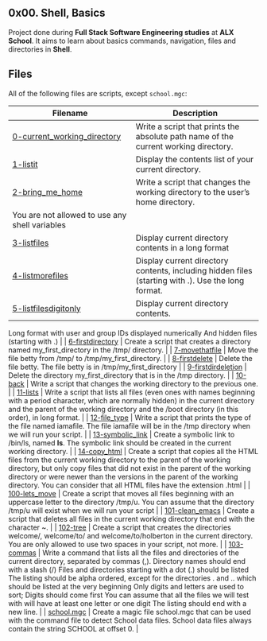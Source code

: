 ## 0x00. Shell, Basics

Project done during **Full Stack Software Engineering studies** at **ALX School**. It aims to learn about basics commands, navigation, files and directories in **Shell**.

## Files
All of the following files are scripts, except `school.mgc`:

| Filename | Description |
| -------- | ----------- |
| [0-current_working_directory](./0-current_working_directory) | Write a script that prints the absolute path name of the current working directory. |
| [1-listit](./1-listit) | Display the contents list of your current directory. |
| [2-bring_me_home](./2-bring_me_home) | Write a script that changes the working directory to the user’s home directory.
You are not allowed to use any shell variables |
| [3-listfiles](./3-listfiles) | Display current directory contents in a long format |
| [4-listmorefiles](./4-listmorefiles) | Display current directory contents, including hidden files (starting with .). Use the long format. |
| [5-listfilesdigitonly](./5-listfilesdigitonly) | Display current directory contents.
Long format
with user and group IDs displayed numerically
And hidden files (starting with .) |
| [6-firstdirectory](./6-firstdirectory) | Create a script that creates a directory named my_first_directory in the /tmp/ directory. |
| [7-movethatfile](./7-movethatfile) | Move the file betty from /tmp/ to /tmp/my_first_directory. |
| [8-firstdelete](./8-firstdelete) | Delete the file betty. The file betty is in /tmp/my_first_directory |
| [9-firstdirdeletion](./9-firstdirdeletion) | Delete the directory my_first_directory that is in the /tmp directory. |
| [10-back](./10-back) | Write a script that changes the working directory to the previous one. |
| [11-lists](./11-lists) | Write a script that lists all files (even ones with names beginning with a period character, which are normally hidden) in the current directory and the parent of the working directory and the /boot directory (in this order), in long format. |
| [12-file_type](./12-file_type) | Write a script that prints the type of the file named iamafile. The file iamafile will be in the /tmp directory when we will run your script. |
| [13-symbolic_link](./13-symbolic_link) | Create a symbolic link to /bin/ls, named __ls__. The symbolic link should be created in the current working directory. |
| [14-copy_html](./14-copy_html) | Create a script that copies all the HTML files from the current working directory to the parent of the working directory, but only copy files that did not exist in the parent of the working directory or were newer than the versions in the parent of the working directory. You can consider that all HTML files have the extension .html |
| [100-lets_move](./100-lets_move) | Create a script that moves all files beginning with an uppercase letter to the directory /tmp/u. You can assume that the directory /tmp/u will exist when we will run your script |
| [101-clean_emacs](./101-clean_emacs) | Create a script that deletes all files in the current working directory that end with the character ~. |
| [102-tree](./102-tree) | Create a script that creates the directories welcome/, welcome/to/ and welcome/to/holberton in the current directory. You are only allowed to use two spaces in your script, not more. |
| [103-commas](./103-commas) | Write a command that lists all the files and directories of the current directory, separated by commas (,).
Directory names should end with a slash (/)
Files and directories starting with a dot (.) should be listed
The listing should be alpha ordered, except for the directories . and .. which should be listed at the very beginning
Only digits and letters are used to sort; Digits should come first
You can assume that all the files we will test with will have at least one letter or one digit
The listing should end with a new line. |
| [school.mgc](./school.mgc) | Create a magic file school.mgc that can be used with the command file to detect School data files. School data files always contain the string SCHOOL at offset 0. |
